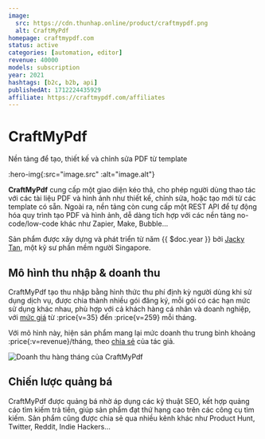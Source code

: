 ```yaml
---
image:
  src: https://cdn.thunhap.online/product/craftmypdf.png
  alt: CraftMyPdf
homepage: craftmypdf.com
status: active
categories: [automation, editor]
revenue: 40000
models: subscription
year: 2021
hashtags: [b2c, b2b, api]
publishedAt: 1712224435929
affiliate: https://craftmypdf.com/affiliates
---
```


# CraftMyPdf

Nền tảng để tạo, thiết kế và chỉnh sửa PDF từ template

:hero-img{:src="image.src" :alt="image.alt"}

__CraftMyPdf__ cung cấp một giao diện kéo thả, cho phép người dùng thao tác với các tài liệu PDF và hình ảnh như thiết kế, chỉnh sửa, hoặc tạo mới từ các template có sẵn. Ngoài ra, nền tảng còn cung cấp một REST API để tự động hóa quy trình tạo PDF và hình ảnh, dễ dàng tích hợp với các nền tảng no-code/low-code khác như Zapier, Make, Bubble...

Sản phẩm được xây dựng và phát triển từ năm {{ $doc.year }} bởi [Jacky Tan](https://twitter.com/imbktan), một kỹ sư phần mềm người Singapore.

## Mô hình thu nhập & doanh thu

CraftMyPdf tạo thu nhập bằng hình thức thu phí định kỳ người dùng khi sử dụng dịch vụ, được chia thành nhiều gói đăng ký, mỗi gói có các hạn mức sử dụng khác nhau, phù hợp với cả khách hàng cá nhân và doanh nghiệp, với [mức giá](https://craftmypdf.com/pricing/) từ :price{v=35} đến :price{v=259} mỗi tháng.

Với mô hình này, hiện sản phẩm mang lại mức doanh thu trung bình khoảng :price{:v=revenue}/tháng, theo [chia sẻ](https://twitter.com/imbktan/status/1757999278600097980) của tác giả.

![Doanh thu hàng tháng của CraftMyPdf](https://pbs.twimg.com/media/GGWq1D8aQAAx9XX?format=jpg&name=900x900)

## Chiến lược quảng bá

CraftMyPdf được quảng bá nhờ áp dụng các kỹ thuật SEO, kết hợp quảng cáo tìm kiếm trả tiền, giúp sản phẩm đạt thứ hạng cao trên các công cụ tìm kiếm. Sản phẩm cũng được chia sẻ qua nhiều kênh khác như Product Hunt, Twitter, Reddit, Indie Hackers...
